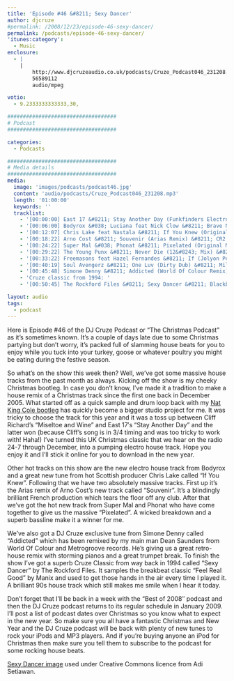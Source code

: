 ```yaml
---
title: 'Episode #46 &#8211; Sexy Dancer'
author: djcruze
#permalink: /2008/12/23/episode-46-sexy-dancer/
permalink: /podcasts/episode-46-sexy-dancer/
'itunes:category':
  - Music
enclosure:
  - |
    |
        http://www.djcruzeaudio.co.uk/podcasts/Cruze_Podcast046_231208.mp3
        56589112
        audio/mpeg

votio:
  - 9.2333333333333,30,

###################################
# Podcast
###################################

categories:
  - Podcasts

###################################
# Media details
###################################
media:
  image: 'images/podcasts/podcast46.jpg'
  content: 'audio/podcasts/Cruze_Podcast046_231208.mp3'
  length: '01:00:00'
  keywords: ''
  tracklist:
    - '[00:00:00] East 17 &#8211; Stay Another Day (Funkfinders Electroid Remix) &#8211; White'
    - '[00:06:00] Bodyrox &#038; Luciana feat Nick Clow &#8211; Brave New World (Original Mix) &#8211; Phonetic'
    - '[00:12:07] Chris Lake feat Nastala &#8211; If You Knew (Original Mix) &#8211; Rising Music'
    - '[00:18:22] Arno Cost &#8211; Souvenir (Arias Remix) &#8211; CR2 Records'
    - '[00:24:22] Super Mal &#038; Phonat &#8211; Pixelated (Original Mix) &#8211; Bandito Records'
    - '[00:29:22] The Young Punx &#8211; Never Die (12&#8243; Mix) &#8211; Mofo Hifi'
    - '[00:33:22] Freemasons feat Hazel Fernandes &#8211; If (Jolyon Petch Vocal Club Mix) &#8211; Loaded'
    - '[00:40:19] Soul Avengerz &#8211; One Luv (Dirty Dub) &#8211; Milk &#038; Sugar'
    - '[00:45:48] Simone Denny &#8211; Addicted (World Of Colour Remix) &#8211; White'
    - 'Cruze classic from 1994: '
    - '[00:50:45] The Rockford Files &#8211; Sexy Dancer &#8211; Blackburn Records'

layout: audio
tags:
  - podcast
---
```


Here is Episode #46 of the DJ Cruze Podcast or &#8220;The Christmas Podcast&#8221; as it&#8217;s sometimes known. It&#8217;s a couple of days late due to some Christmas partying but don&#8217;t worry, it&#8217;s packed full of slamming house beats for you to enjoy while you tuck into your turkey, goose or whatever poultry you might be eating during the festive season.

So what&#8217;s on the show this week then? Well, we&#8217;ve got some massive house tracks from the past month as always. Kicking off the show is my cheeky Christmas bootleg. In case you don&#8217;t know, I&#8217;ve made it a tradition to make a house remix of a Christmas track since the first one back in December 2005. What started off as a quick sample and drum loop back with my [Nat King Cole bootleg][2] has quickly become a bigger studio project for me. It was tricky to choose the track for this year and it was a toss up between Cliff Richard&#8217;s &#8220;Miseltoe and Wine&#8221; and East 17&#8242;s &#8220;Stay Another Day&#8221; and the latter won (because Cliff&#8217;s song is in 3/4 timing and was too tricky to work with! Haha!) I&#8217;ve turned this UK Christmas classic that we hear on the radio 24-7 through December, into a pumping electro house track. Hope you enjoy it and I&#8217;ll stick it online for you to download in the new year.

Other hot tracks on this show are the new electro house track from Bodyrox and a great new tune from hot Scottish producer Chris Lake called &#8220;If You Knew&#8221;. Following that we have two absolutely massive tracks. First up it&#8217;s the Arias remix of Arno Cost&#8217;s new track called &#8220;Souvenir&#8221;. It&#8217;s a blindingly brilliant French production which tears the floor off any club. After that we&#8217;ve got the hot new track from Super Mal and Phonat who have come together to give us the massive &#8220;Pixelated&#8221;. A wicked breakdown and a superb bassline make it a winner for me.

We&#8217;ve also got a DJ Cruze exclusive tune from Simone Denny called &#8220;Addicted&#8221; which has been remixed by my main man Dean Saunders from World Of Colour and Metrogroove records. He&#8217;s giving us a great retro-house remix with storming pianos and a great trumpet break. To finish the show I&#8217;ve got a superb Cruze Classic from way back in 1994 called &#8220;Sexy Dancer&#8221; by The Rockford Files. It samples the breakbeat classic &#8220;Feel Real Good&#8221; by Manix and used to get those hands in the air every time I played it. A brilliant 90s house track which still makes me smile when I hear it today.

Don&#8217;t forget that I&#8217;ll be back in a week with the &#8220;Best of 2008&#8243; podcast and then the DJ Cruze podcast returns to its regular schedule in January 2009. I&#8217;ll post a list of podcast dates over Christmas so you know what to expect in the new year. So make sure you all have a fantastic Christmas and New Year and the DJ Cruze podcast will be back with plenty of new tunes to rock your iPods and MP3 players. And if you&#8217;re buying anyone an iPod for Christmas then make sure you tell them to subscribe to the podcast for some rocking house beats.

[Sexy Dancer image][5] used under Creative Commons licence from Adi Setiawan.

[1]: http://www.djcruze.co.uk/cms/wp-content/uploads/2008/12/podcast46.jpg
[2]: http://www.djcruze.co.uk/cms/2006/12/01/nat-king-cole-the-christmas-song-dj-cruze-funkfinders-mix/
[3]: http://www.djcruze.co.uk/cms/wp-content/DownloadButton.gif
[4]: http://www.djcruzeaudio.co.uk/podcasts/Cruze_Podcast046_231208.mp3
[5]: http://www.flickr.com/photos/adisetiawan/2979239187/
